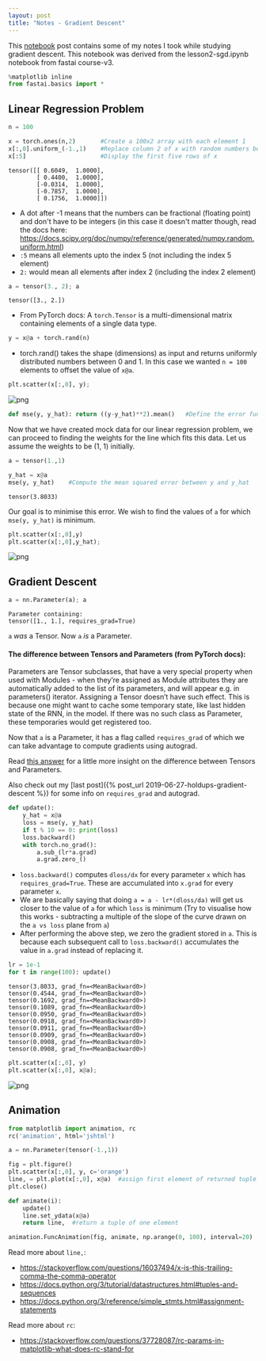 ```yaml
---
layout: post
title: "Notes - Gradient Descent"
---
```


This [notebook](https://github.com/ricekot/learning/tree/main/fastai-practical-deep-learning) post contains some of my notes I took while studying gradient descent. This notebook was derived from the lesson2-sgd.ipynb notebook from fastai course-v3.


```python
%matplotlib inline
from fastai.basics import *
```

## Linear Regression Problem


```python
n = 100
```


```python
x = torch.ones(n,2)       #Create a 100x2 array with each element 1
x[:,0].uniform_(-1.,1)    #Replace column 2 of x with random numbers between -1 and 1 forming a uniform distribution
x[:5]                     #Display the first five rows of x
```




    tensor([[ 0.6049,  1.0000],
            [ 0.4400,  1.0000],
            [-0.0314,  1.0000],
            [-0.7857,  1.0000],
            [ 0.1756,  1.0000]])



* A dot after -1 means that the numbers can be fractional (floating point) and don't have to be integers (in this case it doesn't matter though, read the docs here: https://docs.scipy.org/doc/numpy/reference/generated/numpy.random.uniform.html)
* `:5` means all elements upto the index 5 (not including the index 5 element)
* `2:` would mean all elements after index 2 (including the index 2 element)



```python
a = tensor(3., 2); a
```




    tensor([3., 2.])



* From PyTorch docs: A ```torch.Tensor``` is a multi-dimensional matrix containing elements of a single data type.


```python
y = x@a + torch.rand(n)
```

* torch.rand() takes the shape (dimensions) as input and returns uniformly distributed numbers between 0 and 1. In this case we wanted ```n = 100``` elements to offset the value of ```x@a```.


```python
plt.scatter(x[:,0], y);
```


![png](/assets/images/notes-gradient-descent_1.png)



```python
def mse(y, y_hat): return ((y-y_hat)**2).mean()   #Define the error function
```

Now that we have created mock data for our linear regression problem, we can proceed to finding the weights for the line which fits this data. Let us assume the weights to be (1, 1) initially.


```python
a = tensor(1.,1)
```


```python
y_hat = x@a
mse(y, y_hat)    #Compute the mean squared error between y and y_hat
```




    tensor(3.8033)



Our goal is to minimise this error. We wish to find the values of ```a``` for which ```mse(y, y_hat)``` is minimum.


```python
plt.scatter(x[:,0],y)
plt.scatter(x[:,0],y_hat);
```


![png](/assets/images/notes-gradient-descent_2.png)


## Gradient Descent


```python
a = nn.Parameter(a); a
```




    Parameter containing:
    tensor([1., 1.], requires_grad=True)



```a``` *was* a Tensor. Now ```a``` *is* a Parameter.
#### The difference between Tensors and Parameters (from PyTorch docs):
Parameters are Tensor subclasses, that have a very special property when used with Modules - when they’re assigned as Module attributes they are automatically added to the list of its parameters, and will appear e.g. in parameters() iterator. Assigning a Tensor doesn’t have such effect. This is because one might want to cache some temporary state, like last hidden state of the RNN, in the model. If there was no such class as Parameter, these temporaries would get registered too.

Now that ```a``` is a Parameter, it has a flag called ```requires_grad``` of which we can take advantage to compute gradients using autograd.

Read [this answer](https://stackoverflow.com/a/51383465) for a little more insight on the difference between Tensors and Parameters.

Also check out my [last post]({% post_url 2019-06-27-holdups-gradient-descent %}) for some info on ```requires_grad``` and autograd.


```python
def update():
    y_hat = x@a
    loss = mse(y, y_hat)
    if t % 10 == 0: print(loss)
    loss.backward()
    with torch.no_grad():
        a.sub_(lr*a.grad)
        a.grad.zero_()
```

* `loss.backward()` computes `dloss/dx` for every parameter `x` which has `requires_grad=True`. These are accumulated into `x.grad` for every parameter `x`.
* We are basically saying that doing `a = a - lr*(dloss/da)` will get us closer to the value of `a` for which `loss` is minimum (Try to visualise how this works - subtracting a multiple of the slope of the curve drawn on the `a vs loss` plane from `a`)
* After performing the above step, we zero the gradient stored in `a`. This is because each subsequent call to `loss.backward()` accumulates the value in `a.grad` instead of replacing it.


```python
lr = 1e-1
for t in range(100): update()
```

    tensor(3.8033, grad_fn=<MeanBackward0>)
    tensor(0.4544, grad_fn=<MeanBackward0>)
    tensor(0.1692, grad_fn=<MeanBackward0>)
    tensor(0.1089, grad_fn=<MeanBackward0>)
    tensor(0.0950, grad_fn=<MeanBackward0>)
    tensor(0.0918, grad_fn=<MeanBackward0>)
    tensor(0.0911, grad_fn=<MeanBackward0>)
    tensor(0.0909, grad_fn=<MeanBackward0>)
    tensor(0.0908, grad_fn=<MeanBackward0>)
    tensor(0.0908, grad_fn=<MeanBackward0>)



```python
plt.scatter(x[:,0], y)
plt.scatter(x[:,0], x@a);
```


![png](/assets/images/notes-gradient-descent_3.png)


## Animation


```python
from matplotlib import animation, rc
rc('animation', html='jshtml')
```


```python
a = nn.Parameter(tensor(-1.,1))

fig = plt.figure()
plt.scatter(x[:,0], y, c='orange')
line, = plt.plot(x[:,0], x@a)  #assign first element of returned tuple to line (same as line = plt.plot(...)[0])
plt.close()

def animate(i):
    update()
    line.set_ydata(x@a)
    return line,  #return a tuple of one element

animation.FuncAnimation(fig, animate, np.arange(0, 100), interval=20)
```


Read more about `line,`:
* https://stackoverflow.com/questions/16037494/x-is-this-trailing-comma-the-comma-operator
* https://docs.python.org/3/tutorial/datastructures.html#tuples-and-sequences
* https://docs.python.org/3/reference/simple_stmts.html#assignment-statements

Read more about `rc`:
* https://stackoverflow.com/questions/37728087/rc-params-in-matplotlib-what-does-rc-stand-for
